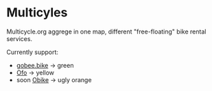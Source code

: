 # Multicyles

Multicycle.org aggrege in one map, different "free-floating" bike rental services.

Currently support:

* [gobee.bike](http://gobee.bike) -> green
* [Ofo](https://www.ofo.com) -> yellow
* soon [Obike](https://www.o.bike/) -> ugly orange
